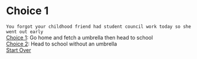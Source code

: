 # Choice 1
```You forgot your childhood friend had student council work today so she went out early```  
[Choice 1](): Go home and fetch a umbrella then head to school  
[Choice 2](): Head to school without an umbrella  
[Start Over](../start.md)